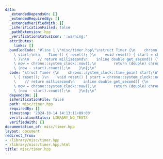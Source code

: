 ```yaml
---
data:
  _extendedDependsOn: []
  _extendedRequiredBy: []
  _extendedVerifiedWith: []
  _isVerificationFailed: false
  _pathExtension: hpp
  _verificationStatusIcon: ':warning:'
  attributes:
    links: []
  bundledCode: "#line 1 \"misc/timer.hpp\"\nstruct Timer {\n    chrono::system_clock::time_point\
    \ start;\n\n    Timer() { reset(); }\n    void reset() { start = chrono::system_clock::now();\
    \ }\n\n    // return millisecond\n    inline double get_second() {\n        chrono::system_clock::time_point\
    \ now = chrono::system_clock::now();\n        return (double) chrono::duration_cast<chrono::milliseconds>\
    \ (now - start).count();\n    }\n};\n"
  code: "struct Timer {\n    chrono::system_clock::time_point start;\n\n    Timer()\
    \ { reset(); }\n    void reset() { start = chrono::system_clock::now(); }\n\n\
    \    // return millisecond\n    inline double get_second() {\n        chrono::system_clock::time_point\
    \ now = chrono::system_clock::now();\n        return (double) chrono::duration_cast<chrono::milliseconds>\
    \ (now - start).count();\n    }\n};\n"
  dependsOn: []
  isVerificationFile: false
  path: misc/timer.hpp
  requiredBy: []
  timestamp: '2024-10-14 14:13:11+09:00'
  verificationStatus: LIBRARY_NO_TESTS
  verifiedWith: []
documentation_of: misc/timer.hpp
layout: document
redirect_from:
- /library/misc/timer.hpp
- /library/misc/timer.hpp.html
title: misc/timer.hpp
---
```

